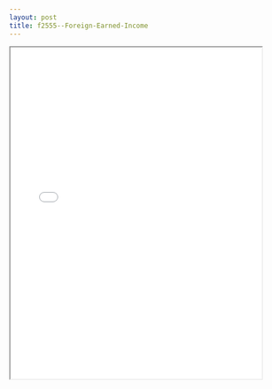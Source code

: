 ```yaml
---
layout: post
title: f2555--Foreign-Earned-Income
---
```


<div class="pdf-container">
<iframe src="/ea/_pdf-2-md/f2555--Foreign-Earned-Income.pdf" height="600" width="90%" allowFullScreen="true"></iframe>
</div>


